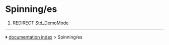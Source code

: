 # Spinning/es
1.  REDIRECT [Std_DemoMode](Std_DemoMode.md)



---
⏵ [documentation index](../README.md) > Spinning/es
